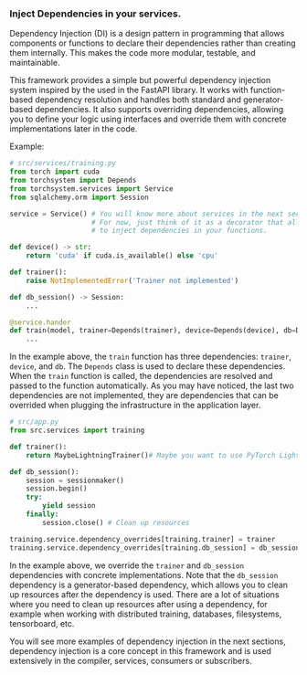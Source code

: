 ### Inject Dependencies in your services.

Dependency Injection (DI) is a design pattern in programming that allows components or functions to declare their dependencies rather than creating them internally. This makes the code more modular, testable, and maintainable.

This framework provides a simple but powerful dependency injection system inspired by the used in the FastAPI library. It works with function-based dependency resolution and handles both standard and generator-based dependencies. It also supports overriding dependencies, allowing you to define your logic using interfaces and override them with concrete implementations later in the code.

Example:

```python
# src/services/training.py
from torch import cuda
from torchsystem import Depends
from torchsystem.services import Service
from sqlalchemy.orm import Session

service = Service() # You will know more about services in the next sections.
                    # For now, just think of it as a decorator that allows you
                    # to inject dependencies in your functions.

def device() -> str:
    return 'cuda' if cuda.is_available() else 'cpu'

def trainer(): 
    raise NotImplementedError('Trainer not implemented')

def db_session() -> Session:
    ...

@service.hander
def train(model, trainer=Depends(trainer), device=Depends(device), db=Depends(db_session)):
    ...
```

In the example above, the `train` function has three dependencies: `trainer`, `device`, and `db`. The `Depends` class is used to declare these dependencies. When the `train` function is called, the dependencies are resolved and passed to the function automatically. As you may have noticed, the last two dependencies are not implemented, they are dependencies that can be overrided when plugging the infrastructure in the application layer.

```python	
# src/app.py
from src.services import training

def trainer():
    return MaybeLightningTrainer()# Maybe you want to use PyTorch Lightning, all it's up to you.

def db_session():
    session = sessionmaker()
    session.begin()
    try:
        yield session
    finally:
        session.close() # Clean up resources

training.service.dependency_overrides[training.trainer] = trainer
training.service.dependency_overrides[training.db_session] = db_session
```

In the example above, we override the `trainer` and `db_session` dependencies with concrete implementations. Note that the `db_session` dependency is a generator-based dependency, which allows you to clean up resources after the dependency is used. There are a lot of situations where you need to clean up resources after using a dependency, for example when working with distributed training, databases, filesystems, tensorboard, etc.

You will see more examples of dependency injection in the next sections, dependency injection is a core concept in this framework and is used extensively in the compiler, services, consumers or subscribers. 